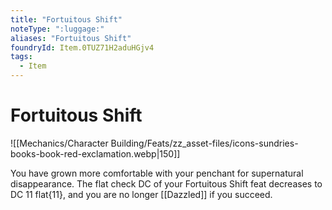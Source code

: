 ```yaml
---
title: "Fortuitous Shift"
noteType: ":luggage:"
aliases: "Fortuitous Shift"
foundryId: Item.0TUZ71H2aduHGjv4
tags:
  - Item
---
```


# Fortuitous Shift
![[Mechanics/Character Building/Feats/zz_asset-files/icons-sundries-books-book-red-exclamation.webp|150]]

You have grown more comfortable with your penchant for supernatural disappearance. The flat check DC of your Fortuitous Shift feat decreases to DC 11 flat{11}, and you are no longer [[Dazzled]] if you succeed.
